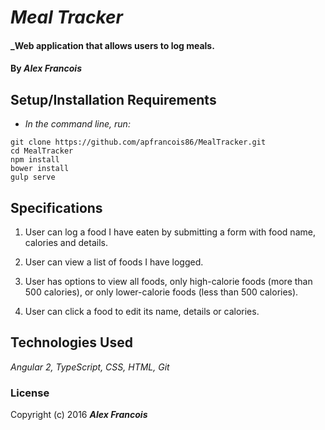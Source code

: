 # _Meal Tracker_

#### _Web application that allows users to log meals.

#### By _**Alex Francois**_


## Setup/Installation Requirements

* _In the command line, run:_
```
git clone https://github.com/apfrancois86/MealTracker.git
cd MealTracker
npm install
bower install
gulp serve
```


## Specifications
1. User can log a food I have eaten by submitting a form with food name, calories and details.

2. User can view a list of foods I have logged.

3. User has options to view all foods, only high-calorie foods (more than 500 calories), or only lower-calorie foods (less than 500 calories).

4. User can click a food to edit its name, details or calories.


## Technologies Used

_Angular 2, TypeScript, CSS, HTML, Git_


### License

Copyright (c) 2016 **_Alex Francois_**
